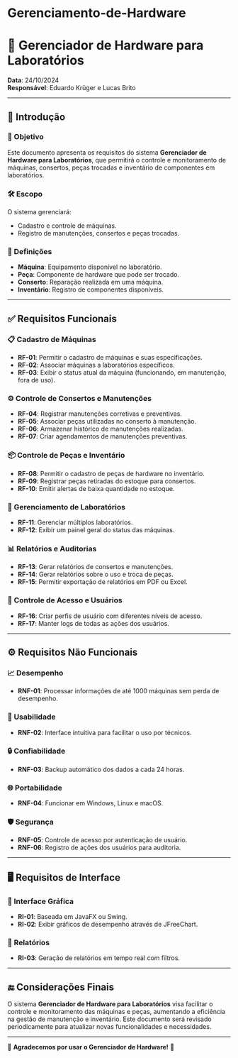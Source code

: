 # Gerenciamento-de-Hardware

# 🚀 Gerenciador de Hardware para Laboratórios

**Data**: 24/10/2024  
**Responsável**: Eduardo Krüger e Lucas Brito

---

## 📜 Introdução

### 🎯 Objetivo
Este documento apresenta os requisitos do sistema **Gerenciador de Hardware para Laboratórios**, que permitirá o controle e monitoramento de máquinas, consertos, peças trocadas e inventário de componentes em laboratórios.

### 🛠️ Escopo
O sistema gerenciará:
- Cadastro e controle de máquinas.
- Registro de manutenções, consertos e peças trocadas.

### 📖 Definições
- **Máquina**: Equipamento disponível no laboratório.
- **Peça**: Componente de hardware que pode ser trocado.
- **Conserto**: Reparação realizada em uma máquina.
- **Inventário**: Registro de componentes disponíveis.

---

## ✅ Requisitos Funcionais

### 📋 Cadastro de Máquinas
- **RF-01**: Permitir o cadastro de máquinas e suas especificações.
- **RF-02**: Associar máquinas a laboratórios específicos.
- **RF-03**: Exibir o status atual da máquina (funcionando, em manutenção, fora de uso).

### ⚙️ Controle de Consertos e Manutenções
- **RF-04**: Registrar manutenções corretivas e preventivas.
- **RF-05**: Associar peças utilizadas no conserto à manutenção.
- **RF-06**: Armazenar histórico de manutenções realizadas.
- **RF-07**: Criar agendamentos de manutenções preventivas.

### 📦 Controle de Peças e Inventário
- **RF-08**: Permitir o cadastro de peças de hardware no inventário.
- **RF-09**: Registrar peças retiradas do estoque para consertos.
- **RF-10**: Emitir alertas de baixa quantidade no estoque.

### 🏢 Gerenciamento de Laboratórios
- **RF-11**: Gerenciar múltiplos laboratórios.
- **RF-12**: Exibir um painel geral do status das máquinas.

### 📊 Relatórios e Auditorias
- **RF-13**: Gerar relatórios de consertos e manutenções.
- **RF-14**: Gerar relatórios sobre o uso e troca de peças.
- **RF-15**: Permitir exportação de relatórios em PDF ou Excel.

### 🔑 Controle de Acesso e Usuários
- **RF-16**: Criar perfis de usuário com diferentes níveis de acesso.
- **RF-17**: Manter logs de todas as ações dos usuários.

---

## ⚙️ Requisitos Não Funcionais

### 📈 Desempenho
- **RNF-01**: Processar informações de até 1000 máquinas sem perda de desempenho.

### 🎨 Usabilidade
- **RNF-02**: Interface intuitiva para facilitar o uso por técnicos.

### 🔒 Confiabilidade
- **RNF-03**: Backup automático dos dados a cada 24 horas.

### 🌐 Portabilidade
- **RNF-04**: Funcionar em Windows, Linux e macOS.

### 🛡️ Segurança
- **RNF-05**: Controle de acesso por autenticação de usuário.
- **RNF-06**: Registro de ações dos usuários para auditoria.

---

## 🖥️ Requisitos de Interface

### 🎨 Interface Gráfica
- **RI-01**: Baseada em JavaFX ou Swing.
- **RI-02**: Exibir gráficos de desempenho através de JFreeChart.

### 📄 Relatórios
- **RI-03**: Geração de relatórios em tempo real com filtros.

---

## 🔚 Considerações Finais
O sistema **Gerenciador de Hardware para Laboratórios** visa facilitar o controle e monitoramento das máquinas e peças, aumentando a eficiência na gestão de manutenção e inventário. Este documento será revisado periodicamente para atualizar novas funcionalidades e necessidades.

---

🌟 **Agradecemos por usar o Gerenciador de Hardware!** 🌟
